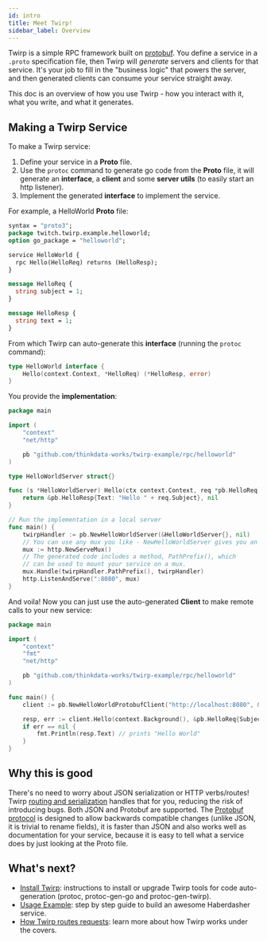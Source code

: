 ```yaml
---
id: intro
title: Meet Twirp!
sidebar_label: Overview
---
```


Twirp is a simple RPC framework built on
[protobuf](https://developers.google.com/protocol-buffers/). You define a
service in a `.proto` specification file, then Twirp will _generate_ servers and
clients for that service. It's your job to fill in the "business logic" that
powers the server, and then generated clients can consume your service straight
away.

This doc is an overview of how you use Twirp - how you interact with it, what
you write, and what it generates.

## Making a Twirp Service

To make a Twirp service:

  1. Define your service in a **Proto** file.
  2. Use the `protoc` command to generate go code from the **Proto** file, it
     will generate an **interface**, a **client** and some **server utils** (to
     easily start an http listener).
  3. Implement the generated **interface** to implement the service.

For example, a HelloWorld **Proto** file:

```protobuf
syntax = "proto3";
package twitch.twirp.example.helloworld;
option go_package = "helloworld";

service HelloWorld {
  rpc Hello(HelloReq) returns (HelloResp);
}

message HelloReq {
  string subject = 1;
}

message HelloResp {
  string text = 1;
}
```

From which Twirp can auto-generate this **interface** (running the `protoc` command):

```go
type HelloWorld interface {
	Hello(context.Context, *HelloReq) (*HelloResp, error)
}
```

You provide the **implementation**:

```go
package main

import (
	"context"
	"net/http"

	pb "github.com/thinkdata-works/twirp-example/rpc/helloworld"
)

type HelloWorldServer struct{}

func (s *HelloWorldServer) Hello(ctx context.Context, req *pb.HelloReq) (*pb.HelloResp, error) {
	return &pb.HelloResp{Text: "Hello " + req.Subject}, nil
}

// Run the implementation in a local server
func main() {
	twirpHandler := pb.NewHelloWorldServer(&HelloWorldServer{}, nil)
	// You can use any mux you like - NewHelloWorldServer gives you an http.Handler.
	mux := http.NewServeMux()
	// The generated code includes a method, PathPrefix(), which
	// can be used to mount your service on a mux.
	mux.Handle(twirpHandler.PathPrefix(), twirpHandler)
	http.ListenAndServe(":8080", mux)
}
```

And voila! Now you can just use the auto-generated **Client** to make remote calls to your new service:

```go
package main

import (
	"context"
	"fmt"
	"net/http"

	pb "github.com/thinkdata-works/twirp-example/rpc/helloworld"
)

func main() {
	client := pb.NewHelloWorldProtobufClient("http://localhost:8080", &http.Client{})

	resp, err := client.Hello(context.Background(), &pb.HelloReq{Subject: "World"})
	if err == nil {
		fmt.Println(resp.Text) // prints "Hello World"
	}
}
```

## Why this is good

There's no need to worry about JSON serialization or HTTP verbs/routes! Twirp
[routing and serialization](routing.md) handles that for you, reducing the risk
of introducing bugs. Both JSON and Protobuf are supported. The
[Protobuf protocol](https://developers.google.com/protocol-buffers/docs/proto3)
is designed to allow backwards compatible changes (unlike JSON, it is trivial to
rename fields), it is faster than JSON and also works well as documentation for
your service, because it is easy to tell what a service does by just looking at
the Proto file.

## What's next?

 * [Install Twirp](install.md): instructions to install or upgrade Twirp tools
   for code auto-generation (protoc, protoc-gen-go and protoc-gen-twirp).
 * [Usage Example](example.md): step by step guide to build an awesome
   Haberdasher service.
 * [How Twirp routes requests](routing.md): learn more about how Twirp works
   under the covers.

